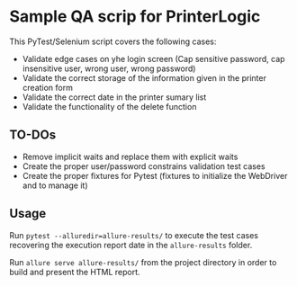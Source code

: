 # Sample QA scrip for PrinterLogic

This PyTest/Selenium script covers the following cases:

* Validate edge cases on yhe login screen (Cap sensitive password, cap insensitive user, wrong user, wrong password)
* Validate the correct storage of the information given in the printer creation form
* Validate the correct date in the printer sumary list
* Validate the functionality of the delete function

## TO-DOs

* Remove implicit waits and replace them with explicit waits
* Create the proper user/password constrains validation test cases
* Create the proper fixtures for Pytest (fixtures to initialize the WebDriver and to manage it)

## Usage

Run `pytest --alluredir=allure-results/` to execute the test cases recovering the execution report date in the `allure-results` folder.

Run `allure serve allure-results/` from the project directory in order to build and present the HTML report.

